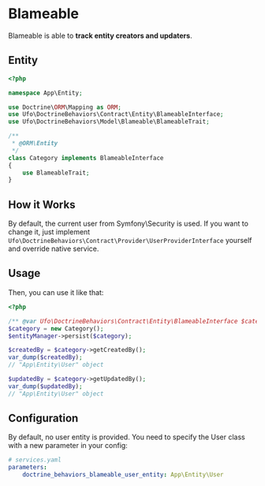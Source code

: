 # Blameable

Blameable is able to **track entity creators and updaters**.

## Entity

```php
<?php

namespace App\Entity;

use Doctrine\ORM\Mapping as ORM;
use Ufo\DoctrineBehaviors\Contract\Entity\BlameableInterface;
use Ufo\DoctrineBehaviors\Model\Blameable\BlameableTrait;

/**
 * @ORM\Entity
 */
class Category implements BlameableInterface
{
    use BlameableTrait;
}
```

## How it Works

By default, the current user from Symfony\Security is used.
If you want to change it, just implement `Ufo\DoctrineBehaviors\Contract\Provider\UserProviderInterface` yourself and override native service.

## Usage

Then, you can use it like that:

```php
<?php

/** @var Ufo\DoctrineBehaviors\Contract\Entity\BlameableInterface $category */
$category = new Category();
$entityManager->persist($category);

$createdBy = $category->getCreatedBy();
var_dump($createdBy); 
// "App\Entity\User" object

$updatedBy = $category->getUpdatedBy();
var_dump($updatedBy);
// "App\Entity\User" object
```

## Configuration

By default, no user entity is provided. You need to specify the User class with a new parameter in your config:

```yaml
# services.yaml
parameters:
    doctrine_behaviors_blameable_user_entity: App\Entity\User
```
